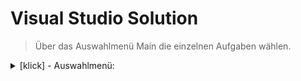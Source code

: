 <!-------------------------------------------------------------------  
 - MARKDOWN - Cheatsheets:  
    Getting started:
      https://docs.github.com/en/get-started/writing-on-github/getting-started-with-writing-and-formatting-on-github/quickstart-for-writing-on-github
    Basic github formatting syntax:  
      https://docs.github.com/en/get-started/writing-on-github/getting-started-with-writing-and-formatting-on-github/basic-writing-and-formatting-syntax
 ------------------------------------------------------------------->

# Visual Studio Solution
> Über das Auswahlmenü Main die einzelnen Aufgaben wählen.
 
 <details>
  <summary> [klick] - Auswahlmenü: </summary>  

```c#
//---------------- NOT NEEDED, but nice --------------------------------//
using Microsoft.VisualBasic;
using System;
namespace Test_pose_001
{
    class Program
    {
        static void Main()
        {
            int task;
            string choice;
            do
            {
                Console.Clear();
                do
                {
                    Console.Write("\n Wählen Sie eine Aufgabe [1-6]" +
                                  "\n [0] > Auswahl beenden\n   ");
                    choice = Console.ReadLine();
                } while (int.TryParse(choice, out task) == false);

                switch (task)
                {
                    case 1:
                        {  First Show = new First();
                           Show.Task();  }break;
                    case 2:
                        {  Second Show = new Second();
                           Show.Task();  }break;
                    case 3:
                        break;
                    case 4:
                        break;
                    case 5:
                        break;
                    case 6:
                        break;
                    case 0:
                        task = 0;
                        break;
                    default:
                        Console.Write("\n ungültige Wahl \n");
                        break;
                }
            } while (task != 0);
        }
    }
}



```

</details>
